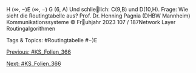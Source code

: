 H (∞, −)E (∞, −)
G (6, A)
Und schlielich: C(9,B) und D(10,H).
Frage: Wie sieht die Routingtabelle aus?
Prof. Dr. Henning Pagnia (DHBW Mannheim) Kommunikationssysteme © Fruhjahr 2023 107 / 187Network Layer Routingalgorithmen

   Tags & Topics:
   #Routingtabelle
   #−)E

[Previous: #KS_Folien_366](KS_Folien_366.md)

[Next: #KS_Folien_366](KS_Folien_366.md)
